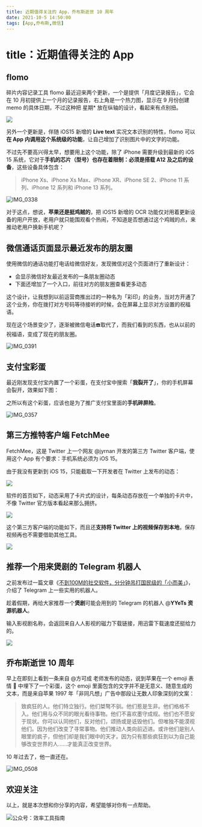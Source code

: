 ```yaml
---
title: 近期值得关注的 App，乔布斯逝世 10 周年                                   
date: 2021-10-5 14:50:00               
tags: [App,乔布斯,微信]                                                           
---
```


# title：近期值得关注的 App

## flomo

碎片内容记录工具 flomo 最近迎来两个更新，一个是提供「月度记录报告」，它会在 10 月初提供上一个月的记录报告，右上角是一个热力图，显示在 9 月份创建 memo 的具体日期，不过这种把 星期* 放在纵轴的设计，看起来有点别扭。   

![](https://article-picbed-1302715071.cos.ap-guangzhou.myqcloud.com/2021/10/05/16334070232919.jpg)

另外一个更新是，伴随 iOS15 新增的 **Live text** 实况文本识别的特性，flomo 可以**在 App 内调用这个系统级的功能**，让自己增加了识别图片中的文字的功能。  

不过先不要高兴得太早，想要用上这个功能，除了 iPhone 需要升级到最新的 iOS 15 系统，它对于**手机的芯片（型号）**也存在着限制：必须是**搭载 A12 及之后的设备**，这些设备具体包含：  

> iPhone Xs、iPhone Xs Max、iPhone XR、iPhone SE 2、iPhone 11 系列、iPhone 12 系列和 iPhone 13 系列。   

![IMG_0338](https://article-picbed-1302715071.cos.ap-guangzhou.myqcloud.com/2021/10/05/img0338.jpg)

对于这点，想说，**苹果还是挺鸡贼的**，把 iOS15 新增的 OCR 功能仅对用着更新设备的用户开放，老用户就只能围观看个热闹，不知道是否想通过这个鸡贼的点，来推动老用户换新手机呢？   

## 微信通话页面显示最近发布的朋友圈

使用微信的通话功能打电话给微信好友，发现微信对这个页面进行了重新设计：

* 会显示微信好友最近发布的一条朋友圈动态
* 下面还增加了一个入口，前往对方的朋友圈查看更多动态   

这个设计，让我想到以前运营商推出过的一种名为「彩印」的业务，当对方开通了这个业务，你在拨打对方号码等待接听的时候，会在屏幕上显示对方设置的祝福语。  

现在这个场景变少了，逐渐被微信电话☎️取代了，而我们看到的东西，也从以前的祝福语，变成了现在的朋友圈。   

![IMG_0391](https://article-picbed-1302715071.cos.ap-guangzhou.myqcloud.com/2021/10/05/img0391.jpg)

## 支付宝彩蛋

最近刚发现支付宝内置了一个彩蛋，在支付宝中搜索「**我裂开了**」，你的手机屏幕会裂开，效果如下图：  

之所以有这个彩蛋，应该也是为了推广支付宝里面的**手机碎屏险**。  

![IMG_0357](https://article-picbed-1302715071.cos.ap-guangzhou.myqcloud.com/2021/10/05/img0357.jpg)

## 第三方推特客户端 FetchMee

FetchMee，这是 Twitter 上一个网友 @jyrnan 开发的第三方 Twitter 客户端，使用这个 App 有个要求：手机系统必须为 iOS 15。  

由于我没有更新到 iOS 15，只能截取一下开发者在 Twitter 上发布的动态：

![](https://article-picbed-1302715071.cos.ap-guangzhou.myqcloud.com/2021/10/05/16334139827010.jpg)

软件的首页如下，动态采用了卡片式的设计，每条动态存放在一个单独的卡片中，不像 Twitter 官方版本看起来那么拥挤。

![](https://article-picbed-1302715071.cos.ap-guangzhou.myqcloud.com/2021/10/05/16334139113533.jpg)

这个第三方客户端的功能如下，而且还**支持将 Twitter 上的视频保存到本地**，保存视频再也不需要借助其他工具。

![](https://article-picbed-1302715071.cos.ap-guangzhou.myqcloud.com/2021/10/05/16334142913005.jpg)

## 推荐一个用来煲剧的 Telegram 机器人

之前发布过一篇文章《[不到100M的社交软件，分分钟吊打国民级的「小而美」](https://mp.weixin.qq.com/s/X5usVBt_8fXbxENnU4O-3w)》，介绍了 Telegram 上一些实用的机器人。  

趁着假期，再给大家推荐一个**煲剧**可能会用到的 Telegram 的机器人 @**YYeTs 资源机器人**。

输入影视剧名称，会返回来自人人影视的磁力下载链接，用迅雷下载速度还挺给力的。   

![](https://article-picbed-1302715071.cos.ap-guangzhou.myqcloud.com/2021/10/05/16334145351065.jpg)


## 乔布斯逝世 10 周年  

早上在即刻上看到一条来自 @方可成 老师发布的动态，说到苹果在一个 emoji 表情 📝 中埋下了一个彩蛋，这个 emoji 里面包含的文字并不是无意义、随意生成的文本，而是来自苹果 1997 年「非同凡想」广告中那段让无数人印象深刻的文案：  

> 致疯狂的人。他们特立独行。他们桀骜不驯。他们惹是生非。他们格格不入。他们用与众不同的眼光看待事物。他们不喜欢墨守成规。他们也不愿安于现状。你可以认同他们，反对他们，颂扬或是诋毁他们。但唯独不能漠视他们。因为他们改变了寻常事物。他们推动人类向前迈进。或许他们是别人眼里的疯子，但他们却是我们眼中的天才。因为只有那些疯狂到以为自己能够改变世界的人……才能真正改变世界。       

10 年过去了，他一直还在。    

![IMG_0508](https://article-picbed-1302715071.cos.ap-guangzhou.myqcloud.com/2021/10/05/img0508.PNG)

## 欢迎关注     

以上，就是本次想和你分享的内容，希望能够对你有一点帮助。     

![公众号：效率工具指南](https://article-picbed-1302715071.cos.ap-guangzhou.myqcloud.com/2021/05/28/gong-zhong-hao-wei-bu-er-wei-ma-dailogo.png)           

